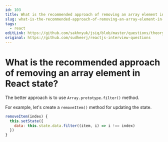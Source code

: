 ```yaml
---
id: 103
title: What is the recommended approach of removing an array element in React state?
slug: what-is-the-recommended-approach-of-removing-an-array-element-in-react-state
tags:
  - react
editLink: https://github.com/sakhnyuk/jsiq/blob/master/questions/theory/react/103.md
original: https://github.com/sudheerj/reactjs-interview-questions
---
```


# What is the recommended approach of removing an array element in React state?

The better approach is to use `Array.prototype.filter()` method.

For example, let's create a `removeItem()` method for updating the state.

```javascript
removeItem(index) {
  this.setState({
    data: this.state.data.filter((item, i) => i !== index)
  })
}
```